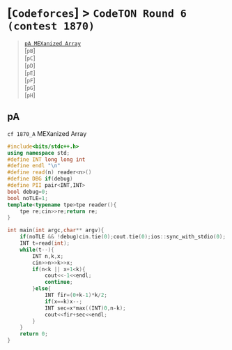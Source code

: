 # [`Codeforces`] > `CodeTON Round 6 (contest 1870)`

> [`pA MEXanized Array`](#pA)  
> [`pB`]  
> [`pC`]  
> [`pD`]  
> [`pE`]  
> [`pF`]  
> [`pG`]  
> [`pH`]  

## pA
`cf 1870_A` MEXanized Array
```c++
#include<bits/stdc++.h>
using namespace std;
#define INT long long int
#define endl "\n"
#define read(n) reader<n>()
#define DBG if(debug)
#define PII pair<INT,INT>
bool debug=0;
bool noTLE=1;
template<typename tpe>tpe reader(){
	tpe re;cin>>re;return re;
}

int main(int argc,char** argv){
	if(noTLE && !debug)cin.tie(0);cout.tie(0);ios::sync_with_stdio(0);
	INT t=read(int);
	while(t--){
		INT n,k,x;
		cin>>n>>k>>x;
		if(n<k || x+1<k){
			cout<<-1<<endl;
			continue;
		}else{
			INT fir=(0+k-1)*k/2;
			if(x==k)x--;
			INT sec=x*max((INT)0,n-k);
			cout<<fir+sec<<endl;
		}
	}
	return 0;
}
```



